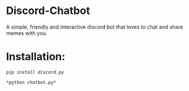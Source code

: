 # Discord-Chatbot

A simple, friendly and interactive discord bot that loves to chat and share memes with you.

# **Installation:**

*`pip install discord.py`*

`*python chatbot.py*`
